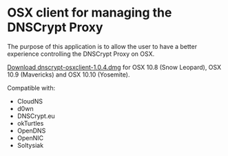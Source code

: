 OSX client for managing the DNSCrypt Proxy
==========================================

The purpose of this application is to allow the user to have a better
experience controlling the DNSCrypt Proxy on OSX.

[Download dnscrypt-osxclient-1.0.4.dmg](https://github.com/alterstep/dnscrypt-osxclient/releases/download/1.0.4/dnscrypt-osxclient-1.0.4.dmg)
for OSX 10.8 (Snow Leopard), OSX 10.9 (Mavericks) and OSX 10.10 (Yosemite).

Compatible with:
* CloudNS
* d0wn
* DNSCrypt.eu
* okTurtles
* OpenDNS
* OpenNIC
* Soltysiak
